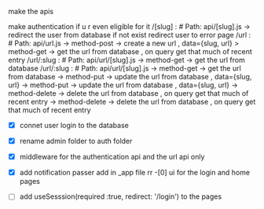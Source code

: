make the apis

make authentication if u r even eligible for it
/[slug]    :   # Path: api/[slug].js  -> redirect the user from database if not exist redirect user to error page
/url       :   # Path: api/url.js     -> method-post -> create a new url , data={slug, url} 
                                       > method-get -> get the url from database , on query get that much of recent entry
/url/:slug : # Path: api/url/[slug].js   -> method-get -> get the url from database
/url/:slug : # Path: api/url/[slug].js   -> method-get -> get the url from database
                                         -> method-put -> update the url from database , data={slug, url}
                                         -> method-put -> update the url from database , data={slug, url}
                                         -> method-delete -> delete the url from database , on query get that much of recent entry
                                         -> method-delete -> delete the url from database , on query get that much of recent entry


<!-- to do -->
 -[x] connet user login to the database
 -[x] rename admin folder to auth folder
 -[x] middleware for the authentication api and the url api only

 -[x] add notification passer add in _app file rr 
 -[0] ui for the login and home pages 
 -[ ] add useSesssion(required :true, redirect: '/login') to the pages 
 <!-- -[ ] make component for the table with serverside rendering and pagination -->
 <!-- -[ ] mask the /login and /register page to the admin/pages -->
